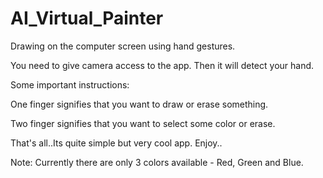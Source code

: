 # AI_Virtual_Painter
Drawing on the computer screen using hand gestures. 

You need to give camera access to the app. Then it will detect your hand.


Some important instructions:

One finger signifies that you want to draw or erase something.

Two finger signifies that you want to select some color or erase.

That's all..Its quite simple but very cool app. Enjoy..

Note: Currently there are only 3 colors available - Red, Green and Blue.
